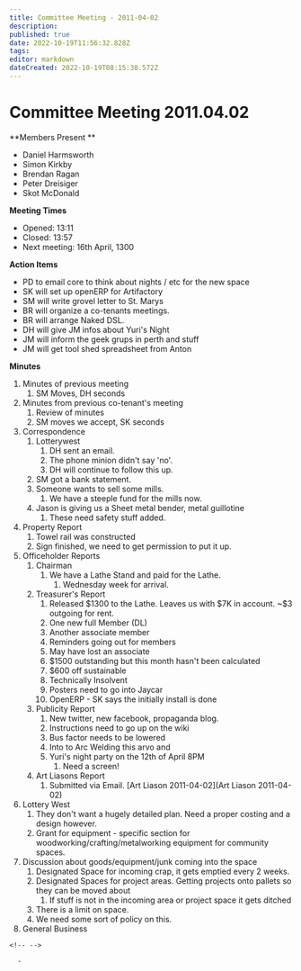 ```yaml
---
title: Committee Meeting - 2011-04-02
description: 
published: true
date: 2022-10-19T11:56:32.828Z
tags: 
editor: markdown
dateCreated: 2022-10-19T08:15:38.572Z
---
```


# Committee Meeting 2011.04.02

\*\*Members Present \*\*

-   Daniel Harmsworth
-   Simon Kirkby
-   Brendan Ragan
-   Peter Dreisiger
-   Skot McDonald

**Meeting Times**

-   Opened: 13:11
-   Closed: 13:57
-   Next meeting: 16th April, 1300

**Action Items**

-   PD to email core to think about nights / etc for the new space
-   SK will set up openERP for Artifactory
-   SM will write grovel letter to St. Marys
-   BR will organize a co-tenants meetings.
-   BR will arrange Naked DSL.
-   DH will give JM infos about Yuri's Night
-   JM will inform the geek grups in perth and stuff
-   JM will get tool shed spreadsheet from Anton

**Minutes**

1.  Minutes of previous meeting
    1.  SM Moves, DH seconds
2.  Minutes from previous co-tenant's meeting
    1.  Review of minutes
    2.  SM moves we accept, SK seconds
3.  Correspondence
    1.  Lotterywest
        1.  DH sent an email.
        2.  The phone minion didn't say 'no'.
        3.  DH will continue to follow this up.
    2.  SM got a bank statement.
    3.  Someone wants to sell some mills.
        1.  We have a steeple fund for the mills now.
    4.  Jason is giving us a Sheet metal bender, metal guillotine
        1.  These need safety stuff added.
4.  Property Report
    1.  Towel rail was constructed
    2.  Sign finished, we need to get permission to put it up.
5.  Officeholder Reports
    1.  Chairman
        1.  We have a Lathe Stand and paid for the Lathe.
            1.  Wednesday week for arrival.
    2.  Treasurer's Report
        1.  Released \$1300 to the Lathe. Leaves us with \$7K in account. \~\$3 outgoing for rent.
        2.  One new full Member (DL)
        3.  Another associate member
        4.  Reminders going out for members
        5.  May have lost an associate
        6.  \$1500 outstanding but this month hasn't been calculated
        7.  \$600 off sustainable
        8.  Technically Insolvent
        9.  Posters need to go into Jaycar
        10. OpenERP - SK says the initially install is done
    3.  Publicity Report
        1.  New twitter, new facebook, propaganda blog.
        2.  Instructions need to go up on the wiki
        3.  Bus factor needs to be lowered
        4.  Into to Arc Welding this arvo and
        5.  Yuri's night party on the 12th of April 8PM
            1.  Need a screen!
    4.  Art Liasons Report
        1.  Submitted via Email. [Art Liason 2011-04-02](Art Liason 2011-04-02)
6.  Lottery West
    1.  They don't want a hugely detailed plan. Need a proper costing and a design however.
    2.  Grant for equipment - specific section for woodworking/crafting/metalworking equipment for community spaces.
7.  Discussion about goods/equipment/junk coming into the space
    1.  Designated Space for incoming crap, it gets emptied every 2 weeks.
    2.  Designated Spaces for project areas. Getting projects onto pallets so they can be moved about
        1.  If stuff is not in the incoming area or project space it gets ditched
    3.  There is a limit on space.
    4.  We need some sort of policy on this.
8.  General Business

```{=html}
<!-- -->
```
      - 
